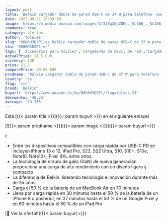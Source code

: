 ```yaml
---
layout: post
title: 'Belkin cargador doble de pared USB-C de 37 W para teléfono  puerto USB-C PD de 25 W y puerto USB-A de 12 W  carga rápida para Galaxy S22  Ultra  Plus  Note 20  la serie iPhone 13 y muchos otros'
date: 2022-09-21 15:39:30
image: 'https://m.media-amazon.com/images/I/31ZgXGpZ8EL._SL500_._SL400_.jpg'
comments: true
category: ofertas
author: 'tole.es'
slug: 'B086H3D3P1-es Belkin cargador doble de pared USB-C de 37 W para teléfono...'
sku: 'B086H3D3P1-es'
tags: [ 'Accesorios para móviles','Cargadores de móvil de red','Cargadores para móviles','Comunicación móvil y accesorios','Electrónica','belkin','iphone','🇪🇸', ]
actualPrice: 21.5 EUR
currency: EUR
price: 21.5
comparePrice: 39.99 EUR
prodname: 'Belkin cargador doble de pared USB-C de 37 W para teléfono  puerto USB-C PD de 25 W y puerto USB-A de 12 W  carga rápida para Galaxy S22  Ultra  Plus  Note 20  la serie iPhone 13 y muchos otros'
country: 'es'
flag: '🇪🇸'
brand: 'Belkin'
buyurl: 'https://www.amazon.es/dp/B086H3D3P1/?tag=tolees-21'
descuento: '46.24'
average: '19.315'
---
```


Está [{{< param title >}}]({{< param buyurl >}}) en el siguiente enlace!

[![{{< param prodname >}}]({{< param image >}})]({{< param buyurl >}})

ℹ️:

- Entre los dispositivos compatibles con carga rápida por USB-C PD se incluyen iPhone 13 o 12, iPad Pro, S22, S22 Ultra, S10, S10+, S10e, Note10, Note10+, Pixel 4XL entre otros.
- La tecnología de nitruro de galio (GaN) de nueva generación proporciona una carga de alto rendimiento con un diseño ligero y compacto
- La diferencia de Belkin: liderando tecnología e innovación durante más de 35 años
- Carga el 50 % de la batería de un MacBook Air en 70 minutos
- Llena por carga rápida en 30 minutos hasta el 50 % de la batería de un iPhone 8 o posterior, en 37 minutos hasta el 50 % de un Google Pixel y en 60 minutos hasta el 50 % de un iPad Pro

[🛒 Ver la oferta!!]({{< param buyurl >}})
